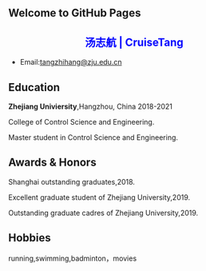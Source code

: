 ## Welcome to GitHub Pages

## <center style='color:blue;'>  汤志航 | CruiseTang  </center>
+ Email:tangzhihang@zju.edu.cn

## Education
**Zhejiang Univiersity**,Hangzhou, China 2018-2021<br/>

College of Control Science and Engineering.<br/>

Master student in Control Science and Engineering.<br/>


## Awards & Honors
Shanghai outstanding graduates,2018.

Excellent graduate student of Zhejiang University,2019.

Outstanding graduate cadres of Zhejiang University,2019.

## Hobbies
running,swimming,badminton，movies

